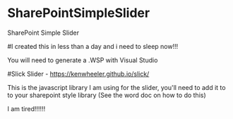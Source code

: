 # SharePointSimpleSlider
 SharePoint Simple Slider

#I created this in less than a day and i need to sleep now!!!

You will need to generate a .WSP with Visual Studio

#Slick Slider - https://kenwheeler.github.io/slick/

 This is the javascript library I am using for the slider, you'll need to add it to to your sharepoint style library (See the word doc on how to do this)

 I am tired!!!!!!
